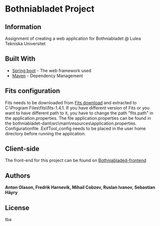 # Bothniabladet Project 

## Information

Assignment of creating a web application for Bothniabladet @ Lulea Tekniska Universitet

## Built With

* [Spring boot](https://spring.io/) - The web framework used
* [Maven](https://maven.apache.org/) - Dependency Management

## Fits configuration

Fits needs to be downloaded from [Fits download](https://projects.iq.harvard.edu/fits/downloads) and extracted to C:\\Program Files\\fits\\fits-1.4.1. If you have different version of Fits or you want to have different path to it, you have to change the path "fits.path" in the application.properties. The file application.properties can be found in the bothniabladet-dam\src\main\resources\application.properties. Configurationfile .ExifTool_config needs to be placed in the user home directory before running the application.

## Client-side

The front-end for this project can be found on [Bothniabladed-frontend](https://github.com/ltu-coders/bothniabladet-frontend)

## Authors

**Anton Olason, Fredrik Harnevik, Mihail Cobzev, Ruslan Ivanov, Sebastian Häyry**


## License

tba

  
